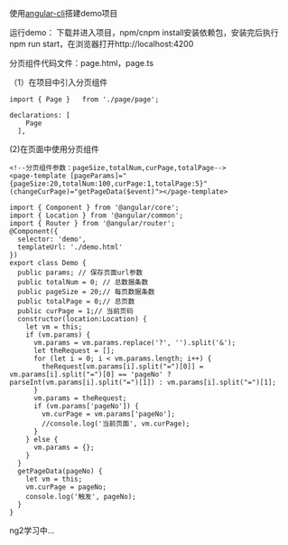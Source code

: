 使用[angular-cli](https://github.com/angular/angular-cli)搭建demo项目

运行demo：
下载并进入项目，npm/cnpm install安装依赖包，安装完后执行npm run start，在浏览器打开http://localhost:4200

分页组件代码文件：page.html，page.ts

（1）在项目中引入分页组件
```
import { Page }   from './page/page';

declarations: [
    Page
  ],
```
(2)在页面中使用分页组件
```
<!--分页组件参数：pageSize,totalNum,curPage,totalPage-->
<page-template [pageParams]="{pageSize:20,totalNum:100,curPage:1,totalPage:5}" (changeCurPage)="getPageData($event)"></page-template>
```
```
import { Component } from '@angular/core';
import { Location } from '@angular/common';
import { Router } from '@angular/router';
@Component({
  selector: 'demo',
  templateUrl: './demo.html'
})
export class Demo {
  public params; // 保存页面url参数
  public totalNum = 0; // 总数据条数
  public pageSize = 20;// 每页数据条数
  public totalPage = 0;// 总页数
  public curPage = 1;// 当前页码
  constructor(location:Location) {
    let vm = this;
    if (vm.params) {
      vm.params = vm.params.replace('?', '').split('&');
      let theRequest = [];
      for (let i = 0; i < vm.params.length; i++) {
        theRequest[vm.params[i].split("=")[0]] = vm.params[i].split("=")[0] == 'pageNo' ? parseInt(vm.params[i].split("=")[1]) : vm.params[i].split("=")[1];
      }
      vm.params = theRequest;
      if (vm.params['pageNo']) {
        vm.curPage = vm.params['pageNo'];
        //console.log('当前页面', vm.curPage);
      }
    } else {
      vm.params = {};
    }
  }
  getPageData(pageNo) {
    let vm = this;
    vm.curPage = pageNo;
    console.log('触发', pageNo);
  }
}
```
ng2学习中...
